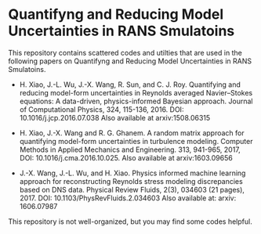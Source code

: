 # Quantifyng and Reducing Model Uncertainties in RANS Smulatoins

This repository contains scattered codes and utilties that are used in the following papers on Quantifyng and Reducing Model Uncertainties in RANS Smulatoins. 


- H. Xiao, J.-L. Wu, J.-X. Wang, R. Sun, and C. J. Roy. Quantifying and reducing model-form uncertainties in Reynolds averaged Navier–Stokes equations: A data-driven, physics-informed Bayesian approach. Journal of Computational Physics, 324, 115-136, 2016. DOI: 10.1016/j.jcp.2016.07.038 Also available at arxiv:1508.06315

- H. Xiao, J.-X. Wang and R. G. Ghanem. A random matrix approach for quantifying model-form uncertainties in turbulence modeling. Computer Methods in Applied Mechanics and Engineering. 313, 941-965, 2017, DOI: 10.1016/j.cma.2016.10.025. Also available at arxiv:1603.09656

- J.-X. Wang, J.-L. Wu, and H. Xiao. Physics informed machine learning approach for reconstructing Reynolds stress modeling discrepancies based on DNS data. Physical Review Fluids, 2(3), 034603 (21 pages), 2017. DOI: 10.1103/PhysRevFluids.2.034603 Also available at: arxiv: 1606.07987

This repository is not well-organized, but you may find some codes helpful. 





